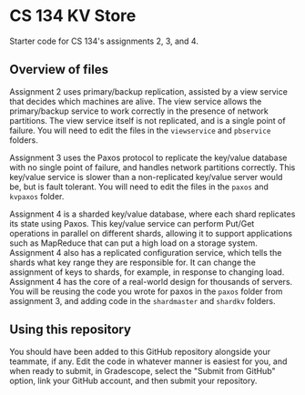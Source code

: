 # CS 134 KV Store
Starter code for CS 134's assignments 2, 3, and 4.

## Overview of files

Assignment 2 uses primary/backup replication, assisted by a view service that decides which machines are alive. The view service allows the primary/backup service to work correctly in the presence of network partitions. The view service itself is not replicated, and is a single point of failure. You will need to edit the files in the `viewservice` and `pbservice` folders.

Assignment 3 uses the Paxos protocol to replicate the key/value database with no single point of failure, and handles network partitions correctly. This key/value service is slower than a non-replicated key/value server would be, but is fault tolerant. You will need to edit the files in the `paxos` and `kvpaxos` folder.

Assignment 4 is a sharded key/value database, where each shard replicates its state using Paxos. This key/value service can perform Put/Get operations in parallel on different shards, allowing it to support applications such as MapReduce that can put a high load on a storage system. Assignment 4 also has a replicated configuration service, which tells the shards what key range they are responsible for. It can change the assignment of keys to shards, for example, in response to changing load. Assignment 4 has the core of a real-world design for thousands of servers. You will be reusing the code you wrote for paxos in the `paxos` folder from assignment 3, and adding code in the `shardmaster` and `shardkv` folders.

## Using this repository

You should have been added to this GitHub repository alongside your teammate, if any. Edit the code in whatever manner is easiest for you, and when ready to submit, in Gradescope, select the "Submit from GitHub" option, link your GitHub account, and then submit your repository.
